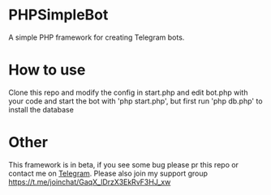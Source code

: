# PHPSimpleBot
A simple PHP framework for creating Telegram bots.

# How to use
Clone this repo and modify the config in start.php and edit bot.php with your code and start the bot with 'php start.php', but first run 'php db.php' to install the database

# Other
This framework is in beta, if you see some bug please pr this repo or contact me on [Telegram](https://t.me/NoMorebadBoyZ).
Please also join my support group https://t.me/joinchat/GaqX_lDrzX3EkRvF3HJ_xw

